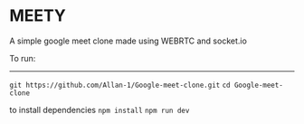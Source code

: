 # MEETY

A simple google meet clone made using WEBRTC and socket.io

To run:

---------

```git https://github.com/Allan-1/Google-meet-clone.git```
```cd Google-meet-clone```

to install dependencies
```npm install```
```npm run dev```
